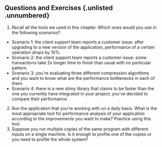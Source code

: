 ## Questions and Exercises {.unlisted .unnumbered}

1. Recall all the tools we used in this chapter. Which ones would you use in the following scenarios?
- Scenario 1: the client support team reports a customer issue: after upgrading to a new version of the application, performance of a certain operation drops by 10%.
- Scenario 2: the client support team reports a customer issue: some transactions take 2x longer time to finish than usual with no particular pattern.
- Scenario 3: you're evaluating three different compression algorithms and you want to know what are the performance bottlenecks in each of them.
- Scenario 4: there is a new shiny library that claims to be faster than the one you currently have integrated in your project; you've decided to compare their performance.
2. Run the application that you're working with on a daily basis. What is the most appropriate tool for performance analysis of your application according to the improvements you want to make? Practice using this tool.
3. Suppose you run multiple copies of the same program with different inputs on a single machine. Is it enough to profile one of the copies or you need to profile the whole system?
